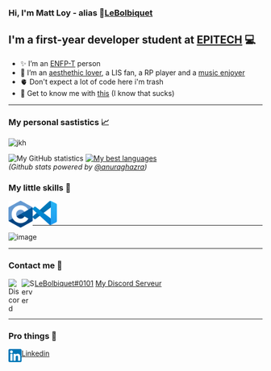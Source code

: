 ### Hi, I'm Matt Loy - alias 🧶[LeBolbiquet](https://github.com/LeBolbiquet)

## I'm a first-year developer student at [EPITECH](https://github.com/Epitech) 💻

- ✨ I’m an [ENFP-T](https://www.16personalities.com/fr/la-personnalite-enfp) person
- 🦕 I’m an [aesthethic lover](https://www.pinterest.fr/f3ckingg0d/wallpaper/), a LIS fan, a RP player and a [music enjoyer](https://open.spotify.com/user/9wqszqkri9nmnzpinr1ywpitb)
- 🫀 Don't expect a lot of code here i'm trash
- 🔮 Get to know me with [this](https://lnk.bio/YLd6) (I know that sucks)

---

### My personal sastistics 📈
![jkh](https://komarev.com/ghpvc/?username=LeBolbiquet&color=FD428D)

![My GitHub statistics](https://github-readme-stats.vercel.app/api?username=LeBolbiquet&count_private=true&theme=radical&show_icons=true&include_all_commits=true)
[![My best languages](https://github-readme-stats.vercel.app/api/top-langs/?username=LeBolbiquet&layout=compact&theme=radical)](https://github.com/LeBolbiquet/github-readme-stats)
<br />
_(Github stats powered by [@anuraghazra](https://github.com/anuraghazra))_

### My little skills 🎯

<img align="left" alt="C" width="48px" src="https://github.com/Autosuffisant/Autosuffisant/blob/master/assets/c-logo.png?raw=true" />
<img align="left" alt="Visual Studio Code" width="48px" src="https://raw.githubusercontent.com/github/explore/80688e429a7d4ef2fca1e82350fe8e3517d3494d/topics/visual-studio-code/visual-studio-code.png" />

<br />
<br />

---

![image](https://cdnb.artstation.com/p/assets/images/images/018/831/079/original/camille-unknown-bird-city-ok.gif?1560892231)

---

### Contact me 📇
<img align="left" alt="Discord" width="26px" src="https://cdn.logojoy.com/wp-content/uploads/20210422095037/discord-mascot.png" />[LeBolbiquet#0101](https://discord.com/)
<img align="left" alt="Server" width="26px" src="https://media.discordapp.net/attachments/861253093323702312/919983817312325682/pp_goatic.png?width=329&height=300" />[My Discord Serveur](https://discord.gg/xE3yVpJAJV)

<br />
<br />

---

### Pro things 📧

[<img align="left" alt="Linkedin" width="26px" src="https://github.com/Autosuffisant/Autosuffisant/blob/master/assets/linkedin-logo.png?raw=true" />](https://www.linkedin.com/in/mathilde-loy-4467b0229/)[Linkedin](https://www.linkedin.com/in/mathilde-loy-4467b0229/)
